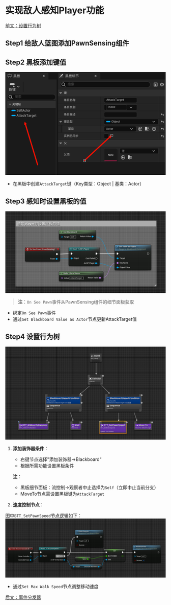 # 实现敌人感知Player功能

[前文：设置行为树](./设置行为树.md)

## Step1 给敌人蓝图添加PawnSensing组件
## Step2 黑板添加键值
![](../../Image/PawnSensing0.png)
- 在黑板中创建`AttackTarget`键（Key类型：Object | 基类：Actor）

## Step3 感知时设置黑板的值
![](../../Image/PawnSensing1.png)
> **注**：`On See Pawn`事件从PawnSensing组件的细节面板获取
- 绑定`On See Pawn`事件
- 通过`Set Blackboard Value as Actor`节点更新AttackTarget值

## Step4 设置行为树
![](../../Image/PawnSensing2.png)
1. **添加装饰器条件**：
   
   - 右键节点选择"添加装饰器->Blackboard"
   - 根据所需功能设置黑板条件
   
   **注**：
   
   - 黑板细节面板：流控制->观察者中止选择为`Self`（立即中止当前分支）
   - MoveTo节点需设置黑板键为`AttackTarget`
   
3. **速度控制节点**：

图中`BTT_SetPawnSpeed`节点逻辑如下：
![](../../Image/PawnSensing3.png)

- 通过`Set Max Walk Speed`节点调整移动速度

[后文：事件分发器](./事件分发器.md)
